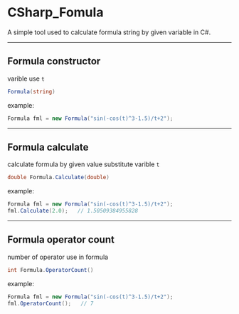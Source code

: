 # CSharp_Fomula

A simple tool used to calculate formula string by given variable in C#.

---

## Formula constructor
varible use `t`
```cs
Formula(string)
```
example:
```cs
Formula fml = new Formula("sin(-cos(t)^3-1.5)/t+2");
```

---

## Formula calculate
calculate formula by given value substitute varible `t`
```cs
double Formula.Calculate(double)
```
example:
```cs
Formula fml = new Formula("sin(-cos(t)^3-1.5)/t+2");
fml.Calculate(2.0);   // 1.50509384955828
```

---

## Formula operator count
number of operator use in formula
```cs
int Formula.OperatorCount()
```
example:
```cs
Formula fml = new Formula("sin(-cos(t)^3-1.5)/t+2");
fml.OperatorCount();   // 7
```
